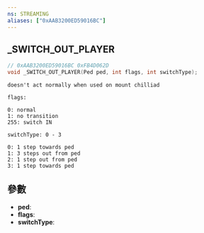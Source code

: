 ```yaml
---
ns: STREAMING
aliases: ["0xAAB3200ED59016BC"]
---
```

## _SWITCH_OUT_PLAYER

```c
// 0xAAB3200ED59016BC 0xFB4D062D
void _SWITCH_OUT_PLAYER(Ped ped, int flags, int switchType);
```

```
doesn't act normally when used on mount chilliad

flags:

0: normal
1: no transition
255: switch IN

switchType: 0 - 3

0: 1 step towards ped
1: 3 steps out from ped
2: 1 step out from ped
3: 1 step towards ped
```

## 參數
* **ped**: 
* **flags**: 
* **switchType**: 

